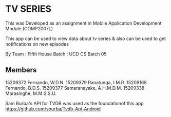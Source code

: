 TV SERIES
================
This was Developed as an assignment in Mobile Application Development Module (COMP2007L)


This app can be used to view data about tv series & also can be used to get notifications on new episodes

By Team : Fifth House
Batch : UCD CS Batch 05

Members
-------------
15209372  Fernando, W.D.N.
15209379  Ranatunga, I.M.R. 
15209168  Fernando, B.D.S.
15209377  Samaranayake, A.H.M.D.M.
15209338  Marasinghe, M.M.S.S.U.


Sam Burba's API for TVDB was used as the foundationof this app
https://github.com/sburba/Tvdb-Api-Android
